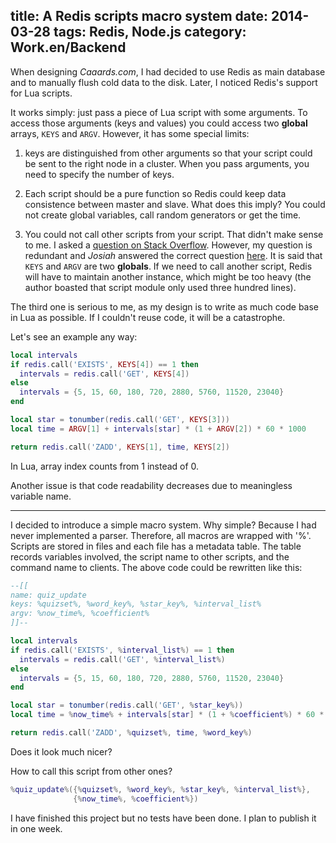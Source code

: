 title: A Redis scripts macro system
date: 2014-03-28
tags: Redis, Node.js
category: Work.en/Backend
---

When designing *Caaards.com*, I had decided to use Redis as main database and to
 manually flush cold data to the disk. Later, I noticed Redis's support for Lua
 scripts.

It works simply: just pass a piece of Lua script with some arguments. To access
those arguments (keys and values) you could access two **global** arrays,
``KEYS`` and ``ARGV``. However, it has some special limits:

<!--more-->

1. keys are distinguished from other arguments so that your script could be sent
 to the right node in a cluster. When you pass arguments, you need to specify
the number of keys.

2. Each script should be a pure function so Redis could keep data consistence
between master and slave. What does this imply? You could not create global
variables, call random generators or get the time.

3. You could not call other scripts from your script. That didn't make sense to
me. I asked a [question on Stack Overflow][1]. However, my question is redundant
and *Josiah* answered the correct question [here][2]. It is said that ``KEYS``
and ``ARGV`` are two **globals**. If we need to call another script, Redis will
have to maintain another instance, which might be too heavy (the author boasted
 that script module only used three hundred lines).

The third one is serious to me, as my design is to write as much code base
in Lua as possible. If I couldn't reuse code, it will be a catastrophe.

Let's see an example any way:

```Lua
local intervals
if redis.call('EXISTS', KEYS[4]) == 1 then
  intervals = redis.call('GET', KEYS[4])
else
  intervals = {5, 15, 60, 180, 720, 2880, 5760, 11520, 23040}
end

local star = tonumber(redis.call('GET', KEYS[3]))
local time = ARGV[1] + intervals[star] * (1 + ARGV[2]) * 60 * 1000

return redis.call('ZADD', KEYS[1], time, KEYS[2])
```

In Lua, array index counts from 1 instead of 0.

Another issue is that code readability decreases due to meaningless variable
name.

---

I decided to introduce a simple macro system. Why simple? Because I had never
implemented a parser. Therefore, all macros are wrapped with '%'. Scripts are
stored in files and each file has a metadata table. The table records variables
involved, the script name to other scripts, and the command name to clients. The
 above code could be rewritten like this:

```Lua
--[[
name: quiz_update
keys: %quizset%, %word_key%, %star_key%, %interval_list%
argv: %now_time%, %coefficient%
]]--

local intervals
if redis.call('EXISTS', %interval_list%) == 1 then
  intervals = redis.call('GET', %interval_list%)
else
  intervals = {5, 15, 60, 180, 720, 2880, 5760, 11520, 23040}
end

local star = tonumber(redis.call('GET', %star_key%))
local time = %now_time% + intervals[star] * (1 + %coefficient%) * 60 * 1000

return redis.call('ZADD', %quizset%, time, %word_key%)
```

Does it look much nicer?

How to call this script from other ones?

```Lua
%quiz_update%({%quizset%, %word_key%, %star_key%, %interval_list%},
              {%now_time%, %coefficient%})
```

I have finished this project but no tests have been done. I plan to publish it
in one week.

[1]:http://stackoverflow.com/questions/22432495/why-does-redis-forbid-user-script-to-call-other-scripts-how-to-keep-lua-scripts

[2]:http://stackoverflow.com/questions/21718277/is-it-possible-to-call-lua-functions-defined-in-other-lua-scripts-in-redis/22599862
